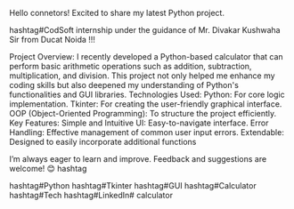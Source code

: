Hello connetors!
Excited to share my latest Python project.

hashtag#CodSoft internship under the guidance of Mr. Divakar Kushwaha Sir from Ducat Noida !!!


 Project Overview: I recently developed a Python-based calculator that can perform basic arithmetic operations such as addition, subtraction, multiplication, and division. This project not only helped me enhance my coding skills but also deepened my understanding of Python's functionalities and GUI libraries.
 Technologies Used:
Python: For core logic implementation.
Tkinter: For creating the user-friendly graphical interface.
OOP (Object-Oriented Programming): To structure the project efficiently.
 Key Features:
Simple and Intuitive UI: Easy-to-navigate interface.
Error Handling: Effective management of common user input errors.
Extendable: Designed to easily incorporate additional functions

 

I’m always eager to learn and improve. Feedback and suggestions are welcome! 😊
hashtag

hashtag#Python 
hashtag#Tkinter
hashtag#GUI
hashtag#Calculator 
hashtag#Tech
hashtag#LinkedIn# calculator
